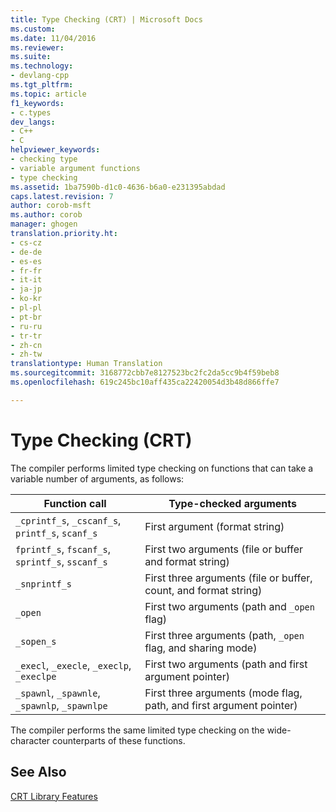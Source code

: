 ```yaml
---
title: Type Checking (CRT) | Microsoft Docs
ms.custom: 
ms.date: 11/04/2016
ms.reviewer: 
ms.suite: 
ms.technology:
- devlang-cpp
ms.tgt_pltfrm: 
ms.topic: article
f1_keywords:
- c.types
dev_langs:
- C++
- C
helpviewer_keywords:
- checking type
- variable argument functions
- type checking
ms.assetid: 1ba7590b-d1c0-4636-b6a0-e231395abdad
caps.latest.revision: 7
author: corob-msft
ms.author: corob
manager: ghogen
translation.priority.ht:
- cs-cz
- de-de
- es-es
- fr-fr
- it-it
- ja-jp
- ko-kr
- pl-pl
- pt-br
- ru-ru
- tr-tr
- zh-cn
- zh-tw
translationtype: Human Translation
ms.sourcegitcommit: 3168772cbb7e8127523bc2fc2da5cc9b4f59beb8
ms.openlocfilehash: 619c245bc10aff435ca22420054d3b48d866ffe7

---
```

# Type Checking (CRT)
The compiler performs limited type checking on functions that can take a variable number of arguments, as follows:  
  
|Function call|Type-checked arguments|  
|-------------------|-----------------------------|  
|`_cprintf_s`, `_cscanf_s`, `printf_s`, `scanf_s`|First argument (format string)|  
|`fprintf_s`, `fscanf_s`, `sprintf_s`, `sscanf_s`|First two arguments (file or buffer and format string)|  
|`_snprintf_s`|First three arguments (file or buffer, count, and format string)|  
|`_open`|First two arguments (path and `_open` flag)|  
|`_sopen_s`|First three arguments (path, `_open` flag, and sharing mode)|  
|`_execl`, `_execle`, `_execlp`, `_execlpe`|First two arguments (path and first argument pointer)|  
|`_spawnl`, `_spawnle`, `_spawnlp`, `_spawnlpe`|First three arguments (mode flag, path, and first argument pointer)|  
  
 The compiler performs the same limited type checking on the wide-character counterparts of these functions.  
  
## See Also  
 [CRT Library Features](../c-runtime-library/crt-library-features.md)


<!--HONumber=Jan17_HO1-->


